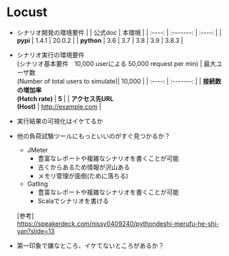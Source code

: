 # Locust

- シナリオ開発の環境要件
    |        |  公式doc | 本環境 |
    | :----: | :-------: | :----: |
    | **pypi** | 1.4.1 | 20.0.2 |
    | **python** | 3.6 \| 3.7 \| 3.8 \| 3.9 | 3.8.3 |

- シナリオ実行の環境要件 <br> (シナリオ基本要件　10,000 userによる 50,000 request per min)
    | 最大ユーザ数<br>(Number of total users to simulate)|  10,000   |
    | :----: | :-------: |
    | **接続数の増加率<br>(Hatch rate)** |  **5**    |
    | **アクセス先URL<br>(Host)** | http://example.com |

- 実行結果の可視化はイケてるか

- 他の負荷試験ツールにもっといいのがすぐ見つかるか？
  - JMeter
    - 豊富なレポートや複雑なシナリオを書くことが可能  
    - 古くからあるため情報が沢山ある  
    - メモリ管理が面倒(ために落ちる)  
  - Gatling
    - 豊富なレポートや複雑なシナリオを書くことが可能  
    - Scalaでシナリオを書ける

  \[参考\] <br> https://speakerdeck.com/nissy0409240/pythondeshi-merufu-he-shi-yan?slide=13

- 第一印象で嫌なところ、イケてないところがあるか？
